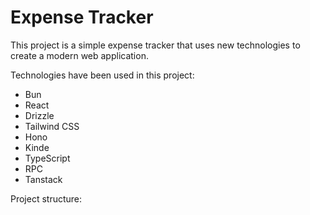 # Expense Tracker

This project is a simple expense tracker that uses new technologies to create a modern web application.

Technologies have been used in this project:

- Bun
- React
- Drizzle
- Tailwind CSS
- Hono
- Kinde
- TypeScript
- RPC
- Tanstack

Project structure:
